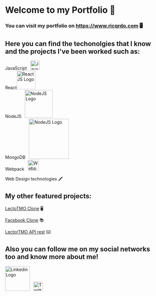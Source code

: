 <!-- prettier-ignore -->
# Welcome to my Portfolio 📝

### You can visit my portfolio on <https://www.ricqrdo.com> 🖥️

## Here you can find the techonolgies that I know and the projects I've been worked such as:

<!-- prettier-ignore -->
  JavaScript &nbsp; <img src='https://upload.wikimedia.org/wikipedia/commons/9/99/Unofficial_JavaScript_logo_2.svg' alt='Javascript Logo' width='30px'/>  
  React<img src='https://res.cloudinary.com/dy14mattw/image/upload/v1604341497/logo_fakxyh.svg' alt='ReactJS Logo' width='60px'/>  
  NodeJS &nbsp; <img src='https://res.cloudinary.com/dy14mattw/image/upload/v1604299115/nodejs_vrycov.svg' alt='NodeJS Logo' width='90px'/>   
  MongoDB &nbsp; <img src='https://res.cloudinary.com/dy14mattw/image/upload/v1604299115/mongodb_jgfxxa.svg' alt='NodeJS Logo' width='130x'/>  
  Webpack &nbsp; <img src='https://res.cloudinary.com/dy14mattw/image/upload/v1604294634/webpack_c7k6zs.svg' alt='Webpack Logo' width='35px'/>

Web Design technologies 🖍️

## My other featured projects:

<!-- prettier-ignore -->
   [LectoTMO Clone](https://github.com/Ricqrdo/lectortmo-react) 🖥️

<!-- prettier-ignore -->
   [Facebook Clone](https://github.com/Ricqrdo/Facebook-clone) 📚

<!-- prettier-ignore -->
   [LectorTMO API rest](https://github.com/Ricqrdo/lectortmo-API) ⌨️

## Also you can follow me on my social networks too and know more about me!

<!-- prettier-ignore -->
  <a href='https://www.linkedin.com/in/ricqrdo/' target='blank__'><img src='https://res.cloudinary.com/dy14mattw/image/upload/v1604294647/linkedin_shsxz5.png' alt='Linkedin Logo' width='80px'/></a> &nbsp; <a href='https://twitter.com/Ricqrdo__' target='blank__'><img src='https://res.cloudinary.com/dy14mattw/image/upload/v1604294636/twitter-circle_npav0i.svg' alt='Twitter Logo' width='30px'/></a>
